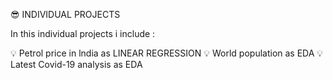 😎 INDIVIDUAL PROJECTS

 In this individual projects i include :

💡 Petrol price in lndia as LINEAR REGRESSION
💡 World population as EDA
💡 Latest Covid-19 analysis as EDA

